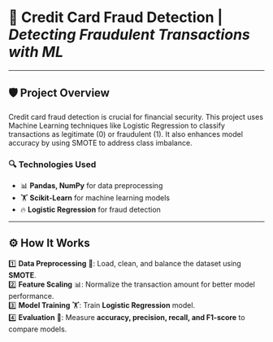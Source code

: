 # 🚀 Credit Card Fraud Detection | *Detecting Fraudulent Transactions with ML*

---

## 🛡 Project Overview
Credit card fraud detection is crucial for financial security. This project uses Machine Learning techniques like Logistic Regression to classify transactions as legitimate (0) or fraudulent (1). It also enhances model accuracy by using SMOTE to address class imbalance.

### 🔍 Technologies Used
- 📊 **Pandas, NumPy** for data preprocessing  
- 🏋️ **Scikit-Learn** for machine learning models  
- 🔥 **Logistic Regression** for fraud detection  

---

## ⚙ How It Works
1️⃣ **Data Preprocessing** 📂: Load, clean, and balance the dataset using **SMOTE**.  
2️⃣ **Feature Scaling** 📊: Normalize the transaction amount for better model performance.  
3️⃣ **Model Training** 🏋️: Train **Logistic Regression** model.  
4️⃣ **Evaluation** 🎯: Measure **accuracy, precision, recall, and F1-score** to compare models.  
